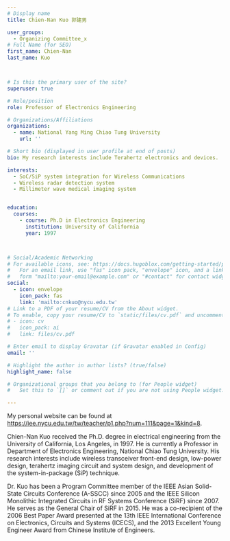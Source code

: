 ```yaml
---
# Display name
title: Chien-Nan Kuo 郭建男

user_groups:
  - Organizing Committee_x
# Full Name (for SEO)
first_name: Chien-Nan
last_name: Kuo



# Is this the primary user of the site?
superuser: true

# Role/position
role: Professor of Electronics Engineering

# Organizations/Affiliations
organizations:
  - name: National Yang Ming Chiao Tung University
    url: ''

# Short bio (displayed in user profile at end of posts)
bio: My research interests include Terahertz electronics and devices.

interests:
  - SoC/SiP system integration for Wireless Communications
  - Wireless radar detection system
  - Millimeter wave medical imaging system


education:
  courses:
    - course: Ph.D in Electronics Engineering
      institution: University of California
      year: 1997



# Social/Academic Networking
# For available icons, see: https://docs.hugoblox.com/getting-started/page-builder/#icons
#   For an email link, use "fas" icon pack, "envelope" icon, and a link in the
#   form "mailto:your-email@example.com" or "#contact" for contact widget.
social:
  - icon: envelope
    icon_pack: fas
    link: 'mailto:cnkuo@nycu.edu.tw'
# Link to a PDF of your resume/CV from the About widget.
# To enable, copy your resume/CV to `static/files/cv.pdf` and uncomment the lines below.
# - icon: cv
#   icon_pack: ai
#   link: files/cv.pdf

# Enter email to display Gravatar (if Gravatar enabled in Config)
email: ''

# Highlight the author in author lists? (true/false)
highlight_name: false

# Organizational groups that you belong to (for People widget)
#   Set this to `[]` or comment out if you are not using People widget.

---
```


My personal website can be found at https://iee.nycu.edu.tw/tw/teacher/p1.php?num=111&page=1&kind=8.

Chien-Nan Kuo received the Ph.D. degree in electrical engineering from the University of California, Los Angeles, in 1997. He is currently a Professor in Department of Electronics Engineering, National Chiao Tung University. His research interests include wireless transceiver front-end design, low-power design, terahertz imaging circuit and system design, and development of the system-in-package (SiP) technique.
 
Dr. Kuo has been a Program Committee member of the IEEE Asian Solid-State Circuits Conference (A-SSCC) since 2005 and the IEEE Silicon Monolithic Integrated Circuits in RF Systems Conference (SiRF) since 2007. He serves as the General Chair of SiRF in 2015. He was a co-recipient of the 2006 Best Paper Award presented at the 13th IEEE International Conference on Electronics, Circuits and Systems (ICECS), and the 2013 Excellent Young Engineer Award from Chinese Institute of Engineers.    

